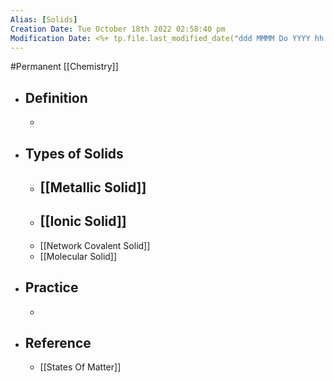 ```yaml
---
Alias: [Solids]
Creation Date: Tue October 18th 2022 02:58:40 pm 
Modification Date: <%+ tp.file.last_modified_date("ddd MMMM Do YYYY hh:mm:ss a") %>
---
```

#Permanent [[Chemistry]]

- ## Definition
	- 
- ## Types of Solids
	- [[Metallic Solid]]
		- 
	- [[Ionic Solid]]
		- 
	- [[Network Covalent Solid]]
	- [[Molecular Solid]]
- ## Practice
	- 
- ## Reference
	- [[States Of Matter]]